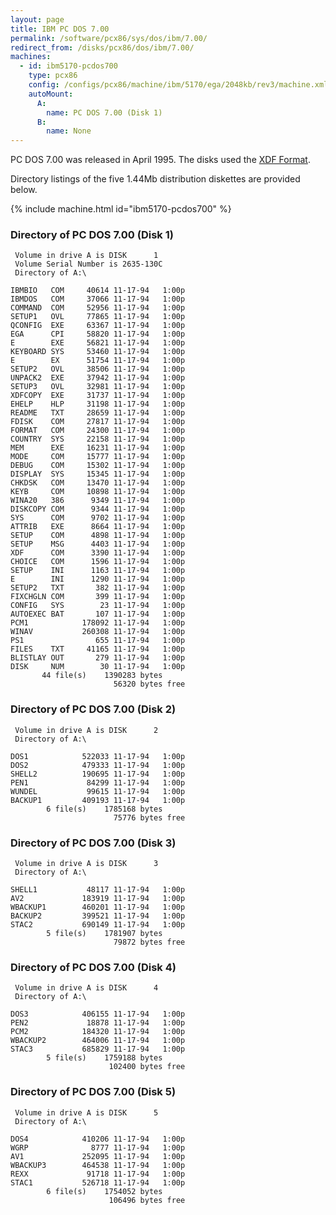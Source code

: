 ```yaml
---
layout: page
title: IBM PC DOS 7.00
permalink: /software/pcx86/sys/dos/ibm/7.00/
redirect_from: /disks/pcx86/dos/ibm/7.00/
machines:
  - id: ibm5170-pcdos700
    type: pcx86
    config: /configs/pcx86/machine/ibm/5170/ega/2048kb/rev3/machine.xml
    autoMount:
      A:
        name: PC DOS 7.00 (Disk 1)
      B:
        name: None
---
```


PC DOS 7.00 was released in April 1995.  The disks used the [XDF Format](/blog/2014/10/28/).

Directory listings of the five 1.44Mb distribution diskettes are provided below.

{% include machine.html id="ibm5170-pcdos700" %}

### Directory of PC DOS 7.00 (Disk 1)

	 Volume in drive A is DISK      1
	 Volume Serial Number is 2635-130C
	 Directory of A:\

	IBMBIO   COM     40614 11-17-94   1:00p
	IBMDOS   COM     37066 11-17-94   1:00p
	COMMAND  COM     52956 11-17-94   1:00p
	SETUP1   OVL     77865 11-17-94   1:00p
	QCONFIG  EXE     63367 11-17-94   1:00p
	EGA      CPI     58820 11-17-94   1:00p
	E        EXE     56821 11-17-94   1:00p
	KEYBOARD SYS     53460 11-17-94   1:00p
	E        EX      51754 11-17-94   1:00p
	SETUP2   OVL     38506 11-17-94   1:00p
	UNPACK2  EXE     37942 11-17-94   1:00p
	SETUP3   OVL     32981 11-17-94   1:00p
	XDFCOPY  EXE     31737 11-17-94   1:00p
	EHELP    HLP     31198 11-17-94   1:00p
	README   TXT     28659 11-17-94   1:00p
	FDISK    COM     27817 11-17-94   1:00p
	FORMAT   COM     24300 11-17-94   1:00p
	COUNTRY  SYS     22158 11-17-94   1:00p
	MEM      EXE     16231 11-17-94   1:00p
	MODE     COM     15777 11-17-94   1:00p
	DEBUG    COM     15302 11-17-94   1:00p
	DISPLAY  SYS     15345 11-17-94   1:00p
	CHKDSK   COM     13470 11-17-94   1:00p
	KEYB     COM     10898 11-17-94   1:00p
	WINA20   386      9349 11-17-94   1:00p
	DISKCOPY COM      9344 11-17-94   1:00p
	SYS      COM      9702 11-17-94   1:00p
	ATTRIB   EXE      8664 11-17-94   1:00p
	SETUP    COM      4898 11-17-94   1:00p
	SETUP    MSG      4403 11-17-94   1:00p
	XDF      COM      3390 11-17-94   1:00p
	CHOICE   COM      1596 11-17-94   1:00p
	SETUP    INI      1163 11-17-94   1:00p
	E        INI      1290 11-17-94   1:00p
	SETUP2   TXT       382 11-17-94   1:00p
	FIXCHGLN COM       399 11-17-94   1:00p
	CONFIG   SYS        23 11-17-94   1:00p
	AUTOEXEC BAT       107 11-17-94   1:00p
	PCM1            178092 11-17-94   1:00p
	WINAV           260308 11-17-94   1:00p
	PS1                655 11-17-94   1:00p
	FILES    TXT     41165 11-17-94   1:00p
	BLISTLAY OUT       279 11-17-94   1:00p
	DISK     NUM        30 11-17-94   1:00p
	       44 file(s)    1390283 bytes
	                       56320 bytes free

### Directory of PC DOS 7.00 (Disk 2)

	 Volume in drive A is DISK      2
	 Directory of A:\

	DOS1            522033 11-17-94   1:00p
	DOS2            479333 11-17-94   1:00p
	SHELL2          190695 11-17-94   1:00p
	PEN1             84299 11-17-94   1:00p
	WUNDEL           99615 11-17-94   1:00p
	BACKUP1         409193 11-17-94   1:00p
	        6 file(s)    1785168 bytes
	                       75776 bytes free

### Directory of PC DOS 7.00 (Disk 3)

	 Volume in drive A is DISK      3
	 Directory of A:\

	SHELL1           48117 11-17-94   1:00p
	AV2             183919 11-17-94   1:00p
	WBACKUP1        460201 11-17-94   1:00p
	BACKUP2         399521 11-17-94   1:00p
	STAC2           690149 11-17-94   1:00p
	        5 file(s)    1781907 bytes
	                       79872 bytes free

### Directory of PC DOS 7.00 (Disk 4)

	 Volume in drive A is DISK      4
	 Directory of A:\

	DOS3            406155 11-17-94   1:00p
	PEN2             18878 11-17-94   1:00p
	PCM2            184320 11-17-94   1:00p
	WBACKUP2        464006 11-17-94   1:00p
	STAC3           685829 11-17-94   1:00p
	        5 file(s)    1759188 bytes
	                      102400 bytes free

### Directory of PC DOS 7.00 (Disk 5)

	 Volume in drive A is DISK      5
	 Directory of A:\

	DOS4            410206 11-17-94   1:00p
	WGRP              8777 11-17-94   1:00p
	AV1             252095 11-17-94   1:00p
	WBACKUP3        464538 11-17-94   1:00p
	REXX             91718 11-17-94   1:00p
	STAC1           526718 11-17-94   1:00p
	        6 file(s)    1754052 bytes
	                      106496 bytes free
